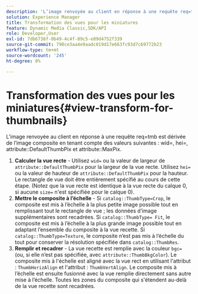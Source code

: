 ```yaml
---
description: 'L’image renvoyée au client en réponse à une requête req=tmb est dérivée de l’image composite en tenant compte des valeurs suivantes : wid=, hei=, attribute DefaultThumbPix et attribute MaxPix.'
solution: Experience Manager
title: Transformation des vues pour les miniatures
feature: Dynamic Media Classic,SDK/API
role: Developer,User
exl-id: 7db6736f-0b49-4c4f-89c5-e89d4752f339
source-git-commit: 790ce3aa4e9aadc019d17e663fc93d7c69772b23
workflow-type: tm+mt
source-wordcount: '245'
ht-degree: 0%

---
```


# Transformation des vues pour les miniatures{#view-transform-for-thumbnails}

L’image renvoyée au client en réponse à une requête req=tmb est dérivée de l’image composite en tenant compte des valeurs suivantes : wid=, hei=, attribute::DefaultThumbPix et attribute::MaxPix.

1. **Calculer la vue recte** - Utilisez `wid=` ou la valeur de largeur de `attribute::DefaultThumbPix` pour la largeur de la vue recte. Utilisez `hei=` ou la valeur de hauteur de `attribute::DefaultThumbPix` pour la hauteur. Le rectangle de vue doit être entièrement spécifié au cours de cette étape. (Notez que la vue recte est identique à la vue recte du calque 0, si aucune `size=` n&#39;est spécifiée pour le calque 0).
1. **Mettre le composite à l’échelle** - Si `catalog::ThumbType=Crop`, le composite est mis à l’échelle à la plus petite image possible tout en remplissant tout le rectangle de vue ; les données d’image supplémentaires sont recadrées. Si `catalog::ThumbType= Fit`, le composite est mis à l’échelle à la plus grande image possible tout en adaptant l’ensemble du composite à la vue recette. Si `catalog::ThumbType=Texture`, le composite n’est pas mis à l’échelle du tout pour conserver la résolution spécifiée dans `catalog::ThumbRes`.
1. **Remplir et recadrer** - La vue recette est remplie avec la couleur `bgc=` (ou, si elle n’est pas spécifiée, avec `attribute::ThumbBkgColor`). Le composite mis à l&#39;échelle est aligné avec la vue rect en utilisant l&#39;attribut : `ThumbHorizAlign` et l&#39;attribut : `ThumbVertAlign`. Le composite mis à l’échelle est ensuite fusionné avec la vue remplie directement sans autre mise à l’échelle. Toutes les zones du composite qui s&#39;étendent au-delà de la vue recette sont recadrées.
